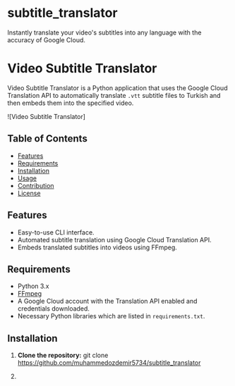 # subtitle_translator
Instantly translate your video's  subtitles into any language with the accuracy of Google Cloud.
# Video Subtitle Translator

Video Subtitle Translator is a Python application that uses the Google Cloud Translation API to automatically translate `.vtt` subtitle files to Turkish and then embeds them into the specified video.

![Video Subtitle Translator]

## Table of Contents

- [Features](#features)
- [Requirements](#requirements)
- [Installation](#installation)
- [Usage](#usage)
- [Contribution](#contribution)
- [License](#license)

## Features

- Easy-to-use CLI interface.
- Automated subtitle translation using Google Cloud Translation API.
- Embeds translated subtitles into videos using FFmpeg.

## Requirements

- Python 3.x
- [FFmpeg](https://ffmpeg.org/download.html)
- A Google Cloud account with the Translation API enabled and credentials downloaded.
- Necessary Python libraries which are listed in `requirements.txt`.

## Installation

1. **Clone the repository:**
   git clone https://github.com/muhammedozdemir5734/subtitle_translator

2. 
